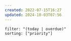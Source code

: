 ```yaml
---
created: 2022-07-15T16:27
updated: 2024-10-03T07:56
---
```

```todoist
filter: "(today | overdue)"
sorting: ["priority"]
```


